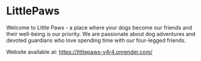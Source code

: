 # LittlePaws

Welcome to Little Paws - a place where your dogs become our friends and their well-being is our priority. 
We are passionate about dog adventures and devoted guardians who love spending time with our four-legged friends.

Website available at:
https://littlepaws-v4r4.onrender.com/
